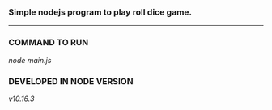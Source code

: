 ### Simple nodejs program to play roll dice game.
---

### COMMAND TO RUN
*node main.js*

### DEVELOPED IN NODE VERSION
*v10.16.3*
